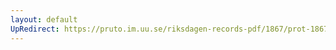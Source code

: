 ```yaml
---
layout: default
UpRedirect: https://pruto.im.uu.se/riksdagen-records-pdf/1867/prot-1867--fk--216/prot-1867--fk--216_028.pdf
---
```

